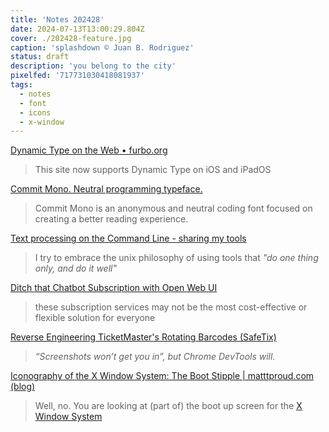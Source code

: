 ```yaml
---
title: 'Notes 202428'
date: 2024-07-13T13:00:29.804Z
cover: ./202428-feature.jpg
caption: 'splashdown © Juan B. Rodriguez'
status: draft
description: 'you belong to the city'
pixelfed: '717731030418081937'
tags:
  - notes
  - font
  - icons
  - x-window
---
```


[Dynamic Type on the Web • furbo.org](https://furbo.org/2024/07/04/dynamic-type-on-the-web/)

> This site now supports Dynamic Type on iOS and iPadOS

[Commit Mono. Neutral programming typeface.](https://commitmono.com/)

> Commit Mono is an anonymous and neutral coding font focused on creating a better reading experience.

[Text processing on the Command Line - sharing my tools](https://proycon.anaproy.nl/posts/my-cli-tools-for-text-processing/)

> I try to embrace the unix philosophy of using tools that *"do one thing only, and do it well"*

[Ditch that Chatbot Subscription with Open Web UI](https://brainsteam.co.uk/2024/07/08/ditch-that-chatgpt-subscription-moving-to-pay-as-you-go-ai-usage-with-open-web-ui/)

> these subscription services may not be the most cost-effective or flexible solution for everyone

[Reverse Engineering TicketMaster's Rotating Barcodes (SafeTix)](https://conduition.io/coding/ticketmaster/)

> _“Screenshots won’t get you in”, but Chrome DevTools will._

[Iconography of the X Window System: The Boot Stipple | matttproud.com (blog)](https://matttproud.com/blog/posts/x-window-system-boot-stipple.html)

> Well, no. You are looking at (part of) the boot up screen for the [X Window System](https://en.wikipedia.org/wiki/X_Window_System)
